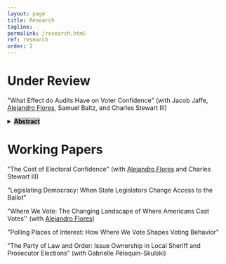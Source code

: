 ```yaml
---
layout: page
title: Research
tagline:
permalink: /research.html
ref: research
order: 2
---
```

# Under Review
"What Effect do Audits Have on Voter Confidence" (with Jacob Jaffe, [Alejandro Flores](https://a-flores.com), Samuel Baltz, and Charles Stewart III)
<details style="cursor: pointer;"><summary><mark style="background-color: #C2C0BF"><strong>Abstract</strong></mark></summary>
<blockquote>
Post-election audits are thought to bolster voters' confidence in elections, but it is unclear which aspects of audits drive public trust in election results and why. In a set of survey experiments fielded by YouGov to a sample of 2,000 Americans, we used both factorial and conjoint designs to understand which attributes of election audits are most important for increasing voter confidence in legitimate election results. Overall, we find that what an audit finds is much less important than how the audit is conducted, so long as the audit does not uncover exceptionally large errors. Structural features of the audit, like who conducts it and how its results are announced, turn out to be more consequential to voter evaluations of election results than the actual number of discrepancies found. Although voters are quick to pick up partisan cues about audits, this has not produced a broader polarization around election audits, and voters rationally do not punish an election in which the winner was called correctly for a few mis-counted votes. Our findings suggest that election administrators can bolster voter confidence through the design of election audits, without serious fear that turning up small numbers of errors will harm voter confidence.
</blockquote>
</details>

# Working Papers
"The Cost of Electoral Confidence" (with [Alejandro Flores](https://a-flores.com) and Charles Stewart III)

"Legislating Democracy: When State Legislators Change Access to the Ballot"

"Where We Vote: The Changing Landscape of Where Americans Cast Votes'' (with [Alejandro Flores](https://a-flores.com))

"Polling Places of Interest: How Where We Vote Shapes Voting Behavior"

"The Party of Law and Order: Issue Ownership in Local Sheriff and Prosecutor Elections" (with Gabrielle Péloquin-Skulski)